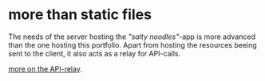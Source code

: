 # more than static files

The needs of the server hosting the _"salty noodles"_-app is more advanced than the one hosting this portfolio. Apart from hosting the resources beeing sent to the client, it also acts as a relay for API-calls. 

[more on the API-relay](/projects/noodle/api). 
